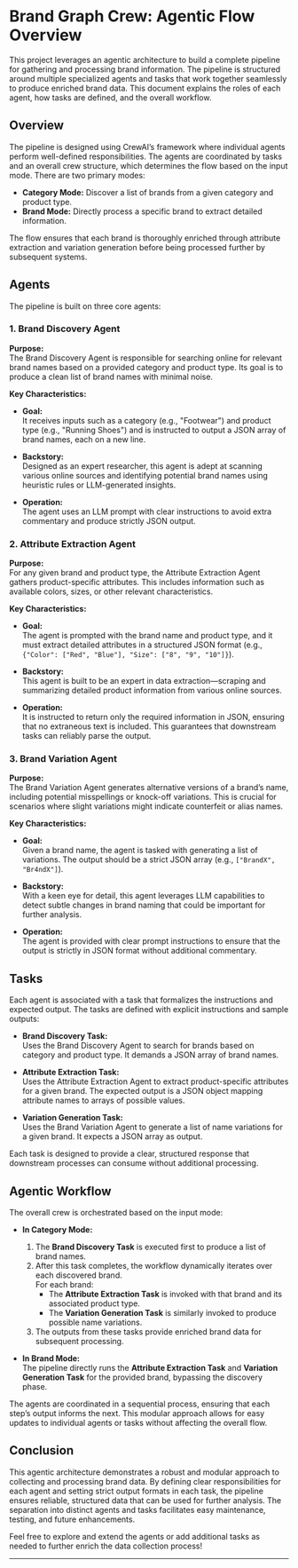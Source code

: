 # Brand Graph Crew: Agentic Flow Overview

This project leverages an agentic architecture to build a complete pipeline for gathering and processing brand information. The pipeline is structured around multiple specialized agents and tasks that work together seamlessly to produce enriched brand data. This document explains the roles of each agent, how tasks are defined, and the overall workflow.

## Overview

The pipeline is designed using CrewAI’s framework where individual agents perform well-defined responsibilities. The agents are coordinated by tasks and an overall crew structure, which determines the flow based on the input mode. There are two primary modes:

- **Category Mode:** Discover a list of brands from a given category and product type.
- **Brand Mode:** Directly process a specific brand to extract detailed information.

The flow ensures that each brand is thoroughly enriched through attribute extraction and variation generation before being processed further by subsequent systems.

## Agents

The pipeline is built on three core agents:

### 1. Brand Discovery Agent

**Purpose:**  
The Brand Discovery Agent is responsible for searching online for relevant brand names based on a provided category and product type. Its goal is to produce a clean list of brand names with minimal noise.

**Key Characteristics:**

- **Goal:**  
  It receives inputs such as a category (e.g., "Footwear") and product type (e.g., "Running Shoes") and is instructed to output a JSON array of brand names, each on a new line.
  
- **Backstory:**  
  Designed as an expert researcher, this agent is adept at scanning various online sources and identifying potential brand names using heuristic rules or LLM-generated insights.
  
- **Operation:**  
  The agent uses an LLM prompt with clear instructions to avoid extra commentary and produce strictly JSON output.

### 2. Attribute Extraction Agent

**Purpose:**  
For any given brand and product type, the Attribute Extraction Agent gathers product-specific attributes. This includes information such as available colors, sizes, or other relevant characteristics.

**Key Characteristics:**

- **Goal:**  
  The agent is prompted with the brand name and product type, and it must extract detailed attributes in a structured JSON format (e.g., `{"Color": ["Red", "Blue"], "Size": ["8", "9", "10"]}`).
  
- **Backstory:**  
  This agent is built to be an expert in data extraction—scraping and summarizing detailed product information from various online sources.
  
- **Operation:**  
  It is instructed to return only the required information in JSON, ensuring that no extraneous text is included. This guarantees that downstream tasks can reliably parse the output.

### 3. Brand Variation Agent

**Purpose:**  
The Brand Variation Agent generates alternative versions of a brand’s name, including potential misspellings or knock-off variations. This is crucial for scenarios where slight variations might indicate counterfeit or alias names.

**Key Characteristics:**

- **Goal:**  
  Given a brand name, the agent is tasked with generating a list of variations. The output should be a strict JSON array (e.g., `["BrandX", "Br4ndX"]`).
  
- **Backstory:**  
  With a keen eye for detail, this agent leverages LLM capabilities to detect subtle changes in brand naming that could be important for further analysis.
  
- **Operation:**  
  The agent is provided with clear prompt instructions to ensure that the output is strictly in JSON format without additional commentary.

## Tasks

Each agent is associated with a task that formalizes the instructions and expected output. The tasks are defined with explicit instructions and sample outputs:

- **Brand Discovery Task:**  
  Uses the Brand Discovery Agent to search for brands based on category and product type. It demands a JSON array of brand names.
  
- **Attribute Extraction Task:**  
  Uses the Attribute Extraction Agent to extract product-specific attributes for a given brand. The expected output is a JSON object mapping attribute names to arrays of possible values.
  
- **Variation Generation Task:**  
  Uses the Brand Variation Agent to generate a list of name variations for a given brand. It expects a JSON array as output.

Each task is designed to provide a clear, structured response that downstream processes can consume without additional processing.

## Agentic Workflow

The overall crew is orchestrated based on the input mode:

- **In Category Mode:**  
  1. The **Brand Discovery Task** is executed first to produce a list of brand names.
  2. After this task completes, the workflow dynamically iterates over each discovered brand.  
     For each brand:
     - The **Attribute Extraction Task** is invoked with that brand and its associated product type.
     - The **Variation Generation Task** is similarly invoked to produce possible name variations.
  3. The outputs from these tasks provide enriched brand data for subsequent processing.

- **In Brand Mode:**  
  The pipeline directly runs the **Attribute Extraction Task** and **Variation Generation Task** for the provided brand, bypassing the discovery phase.

The agents are coordinated in a sequential process, ensuring that each step’s output informs the next. This modular approach allows for easy updates to individual agents or tasks without affecting the overall flow.

## Conclusion

This agentic architecture demonstrates a robust and modular approach to collecting and processing brand data. By defining clear responsibilities for each agent and setting strict output formats in each task, the pipeline ensures reliable, structured data that can be used for further analysis. The separation into distinct agents and tasks facilitates easy maintenance, testing, and future enhancements.

Feel free to explore and extend the agents or add additional tasks as needed to further enrich the data collection process!

--- 
